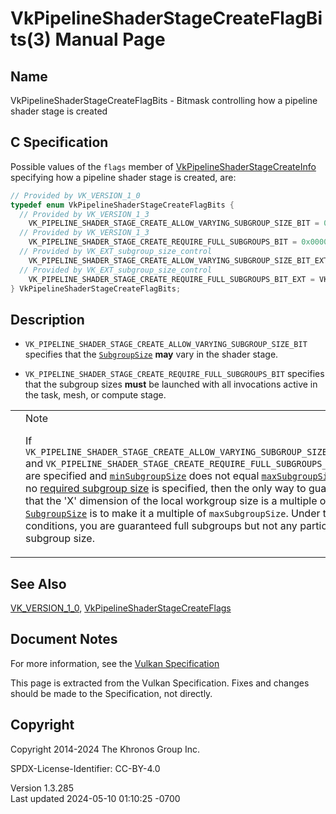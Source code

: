 # VkPipelineShaderStageCreateFlagBits(3) Manual Page

## Name

VkPipelineShaderStageCreateFlagBits - Bitmask controlling how a pipeline
shader stage is created



## <a href="#_c_specification" class="anchor"></a>C Specification

Possible values of the `flags` member of
[VkPipelineShaderStageCreateInfo](https://registry.khronos.org/vulkan/specs/1.3-extensions/man/html/VkPipelineShaderStageCreateInfo.html)
specifying how a pipeline shader stage is created, are:

``` c
// Provided by VK_VERSION_1_0
typedef enum VkPipelineShaderStageCreateFlagBits {
  // Provided by VK_VERSION_1_3
    VK_PIPELINE_SHADER_STAGE_CREATE_ALLOW_VARYING_SUBGROUP_SIZE_BIT = 0x00000001,
  // Provided by VK_VERSION_1_3
    VK_PIPELINE_SHADER_STAGE_CREATE_REQUIRE_FULL_SUBGROUPS_BIT = 0x00000002,
  // Provided by VK_EXT_subgroup_size_control
    VK_PIPELINE_SHADER_STAGE_CREATE_ALLOW_VARYING_SUBGROUP_SIZE_BIT_EXT = VK_PIPELINE_SHADER_STAGE_CREATE_ALLOW_VARYING_SUBGROUP_SIZE_BIT,
  // Provided by VK_EXT_subgroup_size_control
    VK_PIPELINE_SHADER_STAGE_CREATE_REQUIRE_FULL_SUBGROUPS_BIT_EXT = VK_PIPELINE_SHADER_STAGE_CREATE_REQUIRE_FULL_SUBGROUPS_BIT,
} VkPipelineShaderStageCreateFlagBits;
```

## <a href="#_description" class="anchor"></a>Description

- `VK_PIPELINE_SHADER_STAGE_CREATE_ALLOW_VARYING_SUBGROUP_SIZE_BIT`
  specifies that the <a
  href="https://registry.khronos.org/vulkan/specs/1.3-extensions/html/vkspec.html#interfaces-builtin-variables-sgs"
  target="_blank" rel="noopener"><code>SubgroupSize</code></a> **may**
  vary in the shader stage.

- `VK_PIPELINE_SHADER_STAGE_CREATE_REQUIRE_FULL_SUBGROUPS_BIT` specifies
  that the subgroup sizes **must** be launched with all invocations
  active in the task, mesh, or compute stage.

<table>
<colgroup>
<col style="width: 50%" />
<col style="width: 50%" />
</colgroup>
<tbody>
<tr class="odd">
<td class="icon"><em></em></td>
<td class="content">Note
<p>If
<code>VK_PIPELINE_SHADER_STAGE_CREATE_ALLOW_VARYING_SUBGROUP_SIZE_BIT_EXT</code>
and
<code>VK_PIPELINE_SHADER_STAGE_CREATE_REQUIRE_FULL_SUBGROUPS_BIT_EXT</code>
are specified and <a
href="https://registry.khronos.org/vulkan/specs/1.3-extensions/html/vkspec.html#limits-minSubgroupSize"
target="_blank" rel="noopener"><code>minSubgroupSize</code></a> does not
equal <a
href="https://registry.khronos.org/vulkan/specs/1.3-extensions/html/vkspec.html#limits-maxSubgroupSize"
target="_blank" rel="noopener"><code>maxSubgroupSize</code></a> and no
<a
href="https://registry.khronos.org/vulkan/specs/1.3-extensions/html/vkspec.html#pipelines-required-subgroup-size"
target="_blank" rel="noopener">required subgroup size</a> is specified,
then the only way to guarantee that the 'X' dimension of the local
workgroup size is a multiple of <a
href="https://registry.khronos.org/vulkan/specs/1.3-extensions/html/vkspec.html#interfaces-builtin-variables-sgs"
target="_blank" rel="noopener"><code>SubgroupSize</code></a> is to make
it a multiple of <code>maxSubgroupSize</code>. Under these conditions,
you are guaranteed full subgroups but not any particular subgroup
size.</p></td>
</tr>
</tbody>
</table>

## <a href="#_see_also" class="anchor"></a>See Also

[VK_VERSION_1_0](https://registry.khronos.org/vulkan/specs/1.3-extensions/man/html/VK_VERSION_1_0.html),
[VkPipelineShaderStageCreateFlags](https://registry.khronos.org/vulkan/specs/1.3-extensions/man/html/VkPipelineShaderStageCreateFlags.html)

## <a href="#_document_notes" class="anchor"></a>Document Notes

For more information, see the <a
href="https://registry.khronos.org/vulkan/specs/1.3-extensions/html/vkspec.html#VkPipelineShaderStageCreateFlagBits"
target="_blank" rel="noopener">Vulkan Specification</a>

This page is extracted from the Vulkan Specification. Fixes and changes
should be made to the Specification, not directly.

## <a href="#_copyright" class="anchor"></a>Copyright

Copyright 2014-2024 The Khronos Group Inc.

SPDX-License-Identifier: CC-BY-4.0

Version 1.3.285  
Last updated 2024-05-10 01:10:25 -0700
